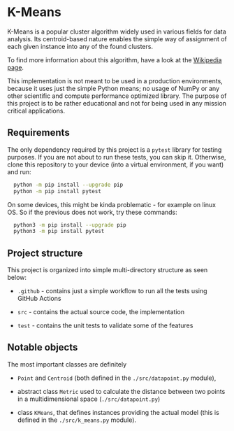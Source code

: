 # K-Means


K-Means is a popular cluster algorithm widely used in various fields for data
analysis. Its centroid-based nature enables the simple way of assignment of
each given instance into any of the found clusters.

To find more information about this algorithm, have a look at the 
[Wikipedia page](https://en.wikipedia.org/wiki/K-means_clustering).

This implementation is not meant to be used in a production environments,
because it uses just the simple Python means; no usage of NumPy or any other
scientific and compute performance optimized library. The purpose of this 
project is to be rather educational and not for being used in any mission 
critical applications.


## Requirements

The only dependency required by this project is a `pytest` library for testing
purposes. If you are not about to run these tests, you can skip it. Otherwise,
clone this repository to your device (into a virtual environment, if you want) 
and run:

```bash
  python -m pip install --upgrade pip
  python -m pip install pytest
```

On some devices, this might be kinda problematic - for example on linux OS.
So if the previous does not work, try these commands:

```bash
  python3 -m pip install --upgrade pip
  python3 -m pip install pytest
```


## Project structure

This project is organized into simple multi-directory structure as seen
below:

- `.github` - contains just a simple workflow to run all the tests using
GitHub Actions
  
- `src` - contains the actual source code, the implementation

- `test` - contains the unit tests to validate some of the features  


## Notable objects

The most important classes are definitely 

- `Point` and `Centroid` (both defined in the `./src/datapoint.py` module), 
  
- abstract class `Metric` used to calculate the distance between two points 
  in a multidimensional space (`./src/datapoint.py`) 
  
- class `KMeans`, that defines instances providing the actual model 
  (this is defined in the `./src/k_means.py` module).